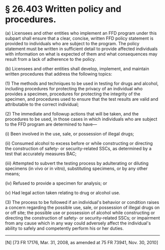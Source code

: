 # § 26.403   Written policy and procedures.

(a) Licensees and other entities who implement an FFD program under this subpart shall ensure that a clear, concise, written FFD policy statement is provided to individuals who are subject to the program. The policy statement must be written in sufficient detail to provide affected individuals with information on what is expected of them and what consequences may result from a lack of adherence to the policy.


(b) Licensees and other entities shall develop, implement, and maintain written procedures that address the following topics:


(1) The methods and techniques to be used in testing for drugs and alcohol, including procedures for protecting the privacy of an individual who provides a specimen, procedures for protecting the integrity of the specimen, and procedures used to ensure that the test results are valid and attributable to the correct individual;


(2) The immediate and followup actions that will be taken, and the procedures to be used, in those cases in which individuals who are subject to the FFD program are determined to have—


(i) Been involved in the use, sale, or possession of illegal drugs;


(ii) Consumed alcohol to excess before or while constructing or directing the construction of safety- or security-related SSCs, as determined by a test that accurately measures BAC;


(iii) Attempted to subvert the testing process by adulterating or diluting specimens (in vivo or in vitro), substituting specimens, or by any other means;


(iv) Refused to provide a specimen for analysis; or


(v) Had legal action taken relating to drug or alcohol use.


(3) The process to be followed if an individual's behavior or condition raises a concern regarding the possible use, sale, or possession of illegal drugs on or off site; the possible use or possession of alcohol while constructing or directing the construction of safety- or security-related SSCs; or impairment from any cause which in any way could adversely affect the individual's ability to safely and competently perform his or her duties.



---

[N] [73 FR 17176, Mar. 31, 2008, as amended at 75 FR 73941, Nov. 30, 2010]




